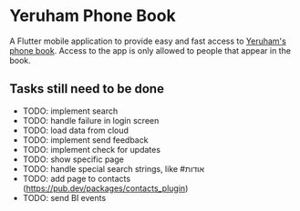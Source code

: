 # Yeruham Phone Book

A Flutter mobile application to provide easy and fast access to [Yeruham's phone book](https://sites.google.com/site/yeruchamphonebook/). Access to the app is only allowed to people that appear in the book.

## Tasks still need to be done
- TODO: implement search
- TODO: handle failure in login screen
- TODO: load data from cloud
- TODO: implement send feedback
- TODO: implement check for updates
- TODO: show specific page
- TODO: handle special search strings, like #אודות
- TODO: add page to contacts (https://pub.dev/packages/contacts_plugin)
- TODO: send BI events
